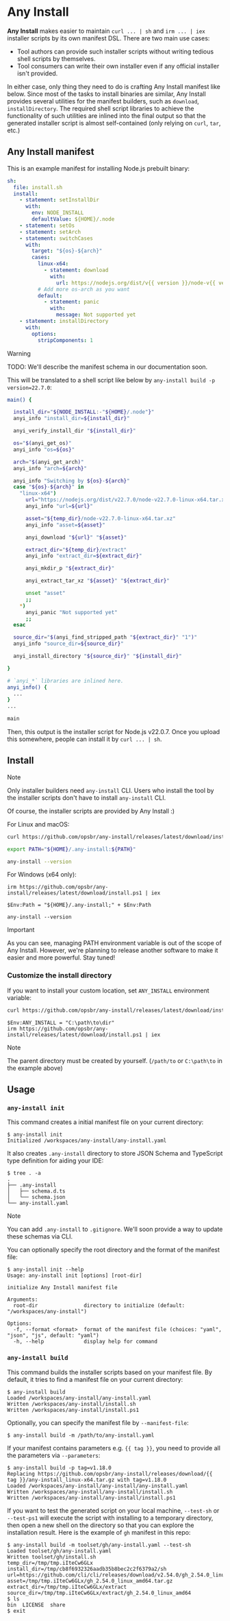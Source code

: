 # Any Install

**Any Install** makes easier to maintain `curl ... | sh` and `irm ... | iex` installer scripts by its own manifest DSL. There are two main use cases:

- Tool authors can provide such installer scripts without writing tedious shell scripts by themselves.
- Tool consumers can write their own installer even if any official installer isn't provided.

In either case, only thing they need to do is crafting Any Install manifest like below. Since most of the tasks to install binaries are similar, Any Install provides several utilities for the manifest builders, such as `download`, `installDirectory`. The required shell script libraries to achieve the functionality of such utilities are inlined into the final output so that the generated installer script is almost self-contained (only relying on `curl`, `tar`, etc.)

## Any Install manifest

This is an example manifest for installing Node.js prebuilt binary:

```yaml
sh:
  file: install.sh
  install:
    - statement: setInstallDir
      with:
        env: NODE_INSTALL
        defaultValue: ${HOME}/.node
    - statement: setOs
    - statement: setArch
    - statement: switchCases
      with:
        target: "${os}-${arch}"
        cases:
          linux-x64:
            - statement: download
              with:
                url: https://nodejs.org/dist/v{{ version }}/node-v{{ version }}-linux-x64.tar.xz
          # Add more os-arch as you want
          default:
            - statement: panic
              with:
                message: Not supported yet
    - statement: installDirectory
      with:
        options:
          stripComponents: 1
```

> [!WARNING]
> TODO: We'll describe the manifest schema in our documentation soon.

This will be translated to a shell script like below by `any-install build -p version=22.7.0`:

```sh
main() {

  install_dir="${NODE_INSTALL:-"${HOME}/.node"}"
  anyi_info "install_dir=${install_dir}"

  anyi_verify_install_dir "${install_dir}"

  os="$(anyi_get_os)"
  anyi_info "os=${os}"

  arch="$(anyi_get_arch)"
  anyi_info "arch=${arch}"

  anyi_info "Switching by ${os}-${arch}"
  case "${os}-${arch}" in
    "linux-x64")
      url="https://nodejs.org/dist/v22.7.0/node-v22.7.0-linux-x64.tar.xz"
      anyi_info "url=${url}"

      asset="${temp_dir}/node-v22.7.0-linux-x64.tar.xz"
      anyi_info "asset=${asset}"

      anyi_download "${url}" "${asset}"

      extract_dir="${temp_dir}/extract"
      anyi_info "extract_dir=${extract_dir}"

      anyi_mkdir_p "${extract_dir}"

      anyi_extract_tar_xz "${asset}" "${extract_dir}"

      unset "asset"
      ;;
    *)
      anyi_panic "Not supported yet"
      ;;
  esac

  source_dir="$(anyi_find_stripped_path "${extract_dir}" "1")"
  anyi_info "source_dir=${source_dir}"

  anyi_install_directory "${source_dir}" "${install_dir}"

}

# `anyi_*` libraries are inlined here.
anyi_info() {
  ...
}
...

main
```

Then, this output is the installer script for Node.js v22.0.7. Once you upload this somewhere, people can install it by `curl ... | sh`.

## Install

> [!NOTE]
> Only installer builders need `any-install` CLI. Users who install the tool by the installer scripts don't have to install `any-install` CLI.

Of course, the installer scripts are provided by Any Install :)

For Linux and macOS:

```sh
curl https://github.com/opsbr/any-install/releases/latest/download/install.sh | sh

export PATH="${HOME}/.any-install:${PATH}"

any-install --version
```

For Windows (x64 only):

```pwsh
irm https://github.com/opsbr/any-install/releases/latest/download/install.ps1 | iex

$Env:Path = "${HOME}/.any-install;" + $Env:Path

any-install --version
```

> [!IMPORTANT]
> As you can see, managing PATH environment variable is out of the scope of Any Install.
> However, we're planning to release another software to make it easier and more powerful. Stay tuned!

### Customize the install directory

If you want to install your custom location, set `ANY_INSTALL` environment variable:

```sh
curl https://github.com/opsbr/any-install/releases/latest/download/install.sh | ANY_INSTALL="/path/to/dir" sh
```

```pwsh
$Env:ANY_INSTALL = "C:\path\to\dir"
irm https://github.com/opsbr/any-install/releases/latest/download/install.ps1 | iex
```

> [!NOTE]
> The parent directory must be created by yourself. (`/path/to` or `C:\path\to` in the example above)

## Usage

### `any-install init`

This command creates a initial manifest file on your current directory:

```
$ any-install init
Initialized /workspaces/any-install/any-install.yaml
```

It also creates `.any-install` directory to store JSON Schema and TypeScript type definition for aiding your IDE:

```
$ tree . -a
.
├── .any-install
│   ├── schema.d.ts
│   └── schema.json
└── any-install.yaml
```

> [!NOTE]
> You can add `.any-install` to `.gitignore`.
> We'll soon provide a way to update these schemas via CLI.

You can optionally specify the root directory and the format of the manifest file:

```
$ any-install init --help
Usage: any-install init [options] [root-dir]

initialize Any Install manifest file

Arguments:
  root-dir               directory to initialize (default: "/workspaces/any-install")

Options:
  -f, --format <format>  format of the manifest file (choices: "yaml", "json", "js", default: "yaml")
  -h, --help             display help for command
```

### `any-install build`

This command builds the installer scripts based on your manifest file. By default, it tries to find a manifest file on your current directory:

```
$ any-install build
Loaded /workspaces/any-install/any-install.yaml
Written /workspaces/any-install/install.sh
Written /workspaces/any-install/install.ps1
```

Optionally, you can specify the manifest file by `--manifest-file`:

```
$ any-install build -m /path/to/any-install.yaml
```

If your manifest contains parameters e.g. `{{ tag }}`, you need to provide all the parameters via `--parameters`:

```
$ any-install build -p tag=v1.18.0
Replacing https://github.com/opsbr/any-install/releases/download/{{ tag }}/any-install_linux-x64.tar.gz with tag=v1.18.0
Loaded /workspaces/any-install/any-install/any-install.yaml
Written /workspaces/any-install/any-install/install.sh
Written /workspaces/any-install/any-install/install.ps1
```

If you want to test the generated script on your local machine, `--test-sh` or `--test-ps1` will execute the script with installing to a temporary directory, then open a new shell on the directory so that you can explore the installation result. Here is the example of `gh` manifest in this repo:

```
$ any-install build -m toolset/gh/any-install.yaml --test-sh
Loaded toolset/gh/any-install.yaml
Written toolset/gh/install.sh
temp_dir=/tmp/tmp.iIteCw6GLx
install_dir=/tmp/cb8f6932326aadb35b8bec2c2f6379a2/sh
url=https://github.com/cli/cli/releases/download/v2.54.0/gh_2.54.0_linux_amd64.tar.gz
asset=/tmp/tmp.iIteCw6GLx/gh_2.54.0_linux_amd64.tar.gz
extract_dir=/tmp/tmp.iIteCw6GLx/extract
source_dir=/tmp/tmp.iIteCw6GLx/extract/gh_2.54.0_linux_amd64
$ ls
bin  LICENSE  share
$ exit
```
